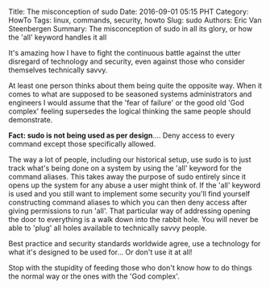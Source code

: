 Title: The misconception of sudo
Date: 2016-09-01 05:15 PHT
Category: HowTo
Tags: linux, commands, security, howto
Slug: sudo
Authors: Eric Van Steenbergen
Summary: The misconception of sudo in all its glory, or how the 'all' keyword handles it all

It's amazing how I have to fight the continuous battle against the utter disregard of 
technology and security, even against those who consider themselves technically savvy.

At least one person thinks about them being quite the opposite way. When it comes
to what are supposed to be seasoned systems administrators and engineers I would
assume that the 'fear of failure' or the good old 'God complex' feeling supersedes
the logical thinking the same people should demonstrate.

**Fact: sudo is not being used as per design**.... Deny access to every command except those
specifically allowed. 

The way a lot of people, including our historical setup, use sudo is to just track what's
being done on a system by using the 'all' keyword for the command aliases. This takes away 
the purpose of sudo entirely since it opens up the system for any abuse a user might think 
of. 
If the 'all' keyword is used and you still want to implement some security you'll find
yourself constructing command aliases to which you can then deny access after giving 
permissions to run 'all'. 
That particular way of addressing opening the door to everything is a walk down into
the rabbit hole. You will never be able to 'plug' all holes available to technically
savvy people. 

Best practice and security standards worldwide agree, use a technology for what it's 
designed to be used for... Or don't use it at all!

Stop with the stupidity of feeding those who don't know how to do things the normal way
or the ones with the 'God complex'. 
